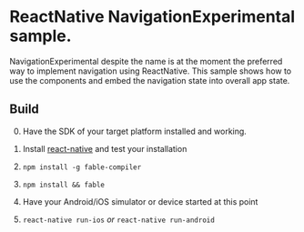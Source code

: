 # ReactNative NavigationExperimental sample.
NavigationExperimental despite the name is at the moment the preferred way to implement navigation using ReactNative. 
This sample shows how to use the components and embed the navigation state into overall app state.

## Build
0. Have the SDK of your target platform installed and working.

1. Install [react-native](https://facebook.github.io/react-native/) and test your installation
2. `npm install -g fable-compiler`
3. `npm install && fable`
4. Have your Android/iOS simulator or device started at this point 
5. `react-native run-ios` *or* `react-native run-android` 
